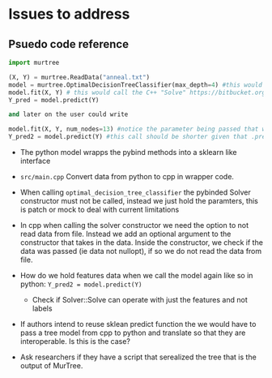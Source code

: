 # Issues to address
## Psuedo code reference
```python
import murtree

(X, Y) = murtree.ReadData("anneal.txt")
model = murtree.OptimalDecisionTreeClassifier(max_depth=4) #this would call the constructor "Solver(ParameterHandle&)" in C++ https://bitbucket.org/EmirD/murtree/src/163364e8c50e5f2505524de917a59ebf38bdac65/code/MurTree/Engine/solver.h#lines-24.
model.fit(X, Y) # this would call the C++ "Solve" https://bitbucket.org/EmirD/murtree/src/163364e8c50e5f2505524de917a59ebf38bdac65/main.cpp#lines-362
Y_pred = model.predict(Y)

and later on the user could write

model.fit(X, Y, num_nodes=13) #notice the parameter being passed that was not there before
Y_pred2 = model.predict(Y) #this call should be shorter given that .predict was called above already

```
- The python model wrapps the pybind methods into a sklearn like interface
- `src/main.cpp` Convert data from python to cpp in wrapper code.
- When calling `optimal_decision_tree_classifier` the pybinded Solver constructor must not be called, instead we just hold the paramters, this is patch or mock to deal with current limitations
- In cpp when calling the solver constructor we need the option to not read data from file. Instead we add an optional argument to the constructor that takes in the data. Inside the constructor, we check if the data was passed (ie data not nullopt), if so we do not read the data from file.
- How do we hold features data when we call the model again like so in python: `Y_pred2 = model.predict(Y)`
    - Check if Solver::Solve can operate with just the features and not labels

- If authors intend to reuse sklean predict function the we would have to pass a tree model from cpp to python and translate so that they are interoperable. Is this is the case?

- Ask researchers if they have a script that serealized the tree that is the output of MurTree.